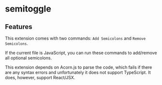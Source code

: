 
# semitoggle

## Features
This extension comes with two commands: `Add Semicolons` and `Remove Semicolons`.

If the current file is JavaScript, you can run these commands to add/remove all optional semicolons.

This extension depends on Acorn.js to parse the code, which fails if there are any syntax errors and unfortunately it does not support TypeScript. It does, however, support React/JSX.
